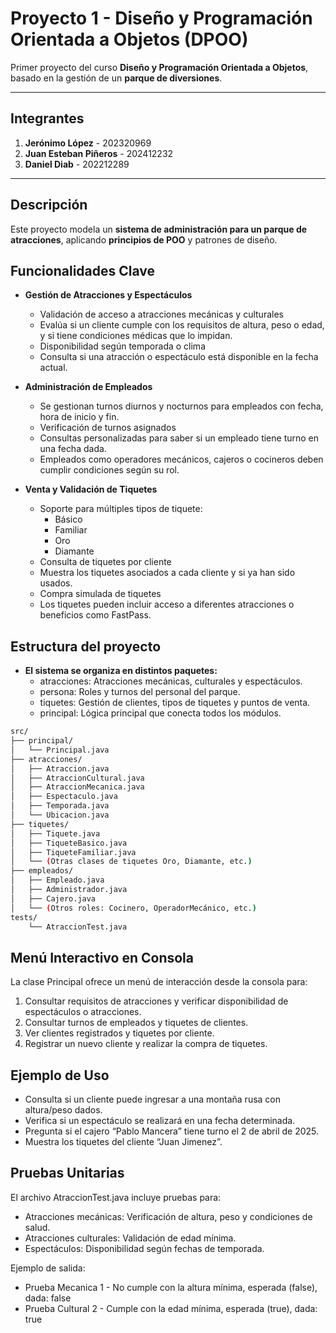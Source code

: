 # Proyecto 1 - Diseño y Programación Orientada a Objetos (DPOO)  
Primer proyecto del curso **Diseño y Programación Orientada a Objetos**, basado en la gestión de un **parque de diversiones**.  

---

## Integrantes  
1. **Jerónimo López** - 202320969  
2. **Juan Esteban Piñeros** - 202412232  
3. **Daniel Diab** - 202212289  

---

## Descripción  
Este proyecto modela un **sistema de administración para un parque de atracciones**, aplicando **principios de POO** y patrones de diseño.  

## Funcionalidades Clave

- **Gestión de Atracciones y Espectáculos**  
  - Validación de acceso a atracciones mecánicas y culturales  
  - Evalúa si un cliente cumple con los requisitos de altura, peso o edad, y si tiene condiciones médicas que lo impidan.  
  - Disponibilidad según temporada o clima  
  - Consulta si una atracción o espectáculo está disponible en la fecha actual.  

- **Administración de Empleados**  
  - Se gestionan turnos diurnos y nocturnos para empleados con fecha, hora de inicio y fin.  
  - Verificación de turnos asignados  
  - Consultas personalizadas para saber si un empleado tiene turno en una fecha dada.  
  - Empleados como operadores mecánicos, cajeros o cocineros deben cumplir condiciones según su rol.  

- **Venta y Validación de Tiquetes**  
  - Soporte para múltiples tipos de tiquete:  
    - Básico  
    - Familiar  
    - Oro  
    - Diamante  
  - Consulta de tiquetes por cliente  
  - Muestra los tiquetes asociados a cada cliente y si ya han sido usados.  
  - Compra simulada de tiquetes  
  - Los tiquetes pueden incluir acceso a diferentes atracciones o beneficios como FastPass.  

## Estructura del proyecto

- **El sistema se organiza en distintos paquetes:**
	-	atracciones: Atracciones mecánicas, culturales y espectáculos.
	-	persona: Roles y turnos del personal del parque.
	-	tiquetes: Gestión de clientes, tipos de tiquetes y puntos de venta.
	-	principal: Lógica principal que conecta todos los módulos.
 
```bash
src/
├── principal/
│   └── Principal.java  
├── atracciones/
│   ├── Atraccion.java
│   ├── AtraccionCultural.java
│   ├── AtraccionMecanica.java
│   ├── Espectaculo.java 
│   ├── Temporada.java 
│   └── Ubicacion.java 
├── tiquetes/
│   ├── Tiquete.java 
│   ├── TiqueteBasico.java 
│   ├── TiqueteFamiliar.java
│   └── (Otras clases de tiquetes Oro, Diamante, etc.)
├── empleados/
│   ├── Empleado.java
│   ├── Administrador.java
│   ├── Cajero.java      
│   └── (Otros roles: Cocinero, OperadorMecánico, etc.)
tests/
    └── AtraccionTest.java 
```

## Menú Interactivo en Consola

La clase Principal ofrece un menú de interacción desde la consola para:
1.	Consultar requisitos de atracciones y verificar disponibilidad de espectáculos o atracciones.
2.	Consultar turnos de empleados y tiquetes de clientes.
3.	Ver clientes registrados y tiquetes por cliente.
4.	Registrar un nuevo cliente y realizar la compra de tiquetes.

## Ejemplo de Uso
-	Consulta si un cliente puede ingresar a una montaña rusa con altura/peso dados.
-	Verifica si un espectáculo se realizará en una fecha determinada.
-	Pregunta si el cajero “Pablo Mancera” tiene turno el 2 de abril de 2025.
-	Muestra los tiquetes del cliente “Juan Jimenez”.

## Pruebas Unitarias

El archivo AtraccionTest.java incluye pruebas para:

- Atracciones mecánicas: Verificación de altura, peso y condiciones de salud.
- Atracciones culturales: Validación de edad mínima.
- Espectáculos: Disponibilidad según fechas de temporada.

Ejemplo de salida:
- Prueba Mecanica 1 - No cumple con la altura mínima, esperada (false), dada: false  
- Prueba Cultural 2 - Cumple con la edad mínima, esperada (true), dada: true  
